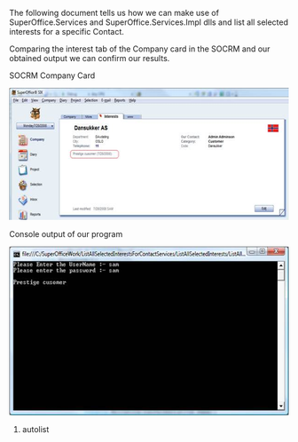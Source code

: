 <properties date="2016-06-24"
SortOrder="4"
/>

The following document tells us how we can make use of SuperOffice.Services and SuperOffice.Services.Impl dlls and list all selected interests for a specific Contact.

Comparing the interest tab of the Company card in the SOCRM and our obtained output we can confirm our results.

SOCRM Company Card

<img src="../How%20to%20list%20all%20selected%20interests%20for%20a%20contact_files/image001.jpg" width="605" height="238" />

Console output of our program

<img src="../How%20to%20list%20all%20selected%20interests%20for%20a%20contact_files/image002.jpg" width="605" height="304" />

 

 

1. autolist
